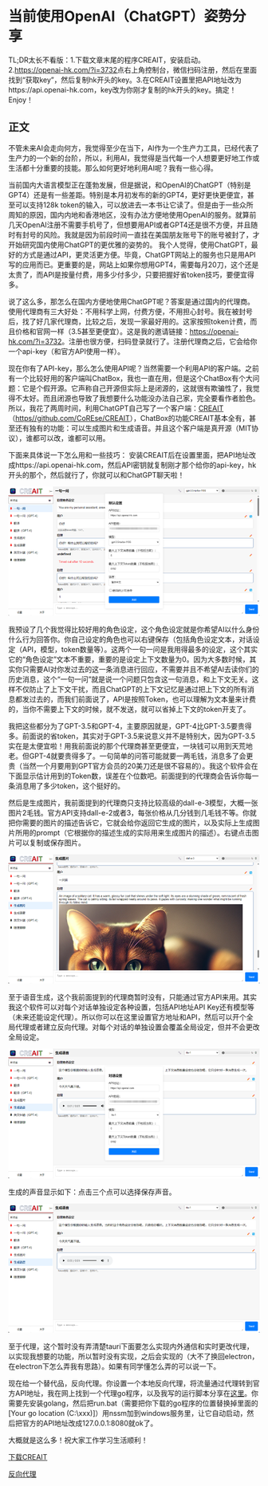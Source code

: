 # 当前使用OpenAI（ChatGPT）姿势分享
TL;DR太长不看版：1.下载文章末尾的程序CREAIT，安装启动。2.<a href="https://openai-hk.com/?i=3732">https://openai-hk.com/?i=3732</a>点右上角控制台，微信扫码注册，然后在里面找到“获取key”，然后复制hk开头的key。3.在CREAIT设置里把API地址改为https://api.openai-hk.com，key改为你刚才复制的hk开头的key。搞定！Enjoy！

## 正文
不管未来AI会走向何方，我觉得至少在当下，AI作为一个生产力工具，已经代表了生产力的一个新的台阶，所以，利用AI，我觉得是当代每一个人想要更好地工作或生活都十分重要的技能。那么如何更好地利用AI呢？我有一些心得。

当前国内大语言模型正在蓬勃发展，但是据说，和OpenAI的ChatGPT（特别是GPT4）还是有一些差距。特别是本月初发布的新的GPT4，更好更快更便宜，甚至可以支持128k token的输入，可以放进去一本书让它读了。但是由于一些众所周知的原因，国内内地和香港地区，没有办法方便地使用OpenAI的服务。就算前几天OpenAI注册不需要手机号了，但想要用API或者GPT4还是很不方便，并且随时有封号的风险。我就是因为前段时间一直挂在美国朋友账号下的账号被封了，才开始研究国内使用ChatGPT的更优雅的姿势的。
我个人觉得，使用ChatGPT，最好的方式是通过API，更灵活更方便。毕竟，ChatGPT网站上的服务也只是用API写的应用而已。更重要的是，网站上如果你想用GPT4，需要每月20刀，这个还是太贵了，而API是按量付费，用多少付多少，只要把握好省token技巧，要便宜得多。

说了这么多，那怎么在国内方便地使用ChatGPT呢？答案是通过国内的代理商。使用代理商有三大好处：不用科学上网，付费方便，不用担心封号。我在被封号后，找了好几家代理商，比较之后，发现一家最好用的。这家按照token计费，而且价格和官网一样（3.5甚至更便宜）。这是我的邀请链接：<a href="https://openai-hk.com/?i=3732">https://openai-hk.com/?i=3732</a>。注册也很方便，扫码登录就行了。注册代理商之后，它会给你一个api-key（和官方API使用一样）。

现在你有了API-key，那么怎么使用API呢？当然需要一个利用API的客户端。之前有一个比较好用的客户端叫ChatBox，我也一直在用，但是这个ChatBox有个大问题：它是个假开源。它声称自己开源但实际上是闭源的，这就很有欺骗性了，我觉得不太好。而且闭源也导致了我想要什么功能没办法自己家，完全要看作者脸色。所以，我花了两周时间，利用ChatGPT自己写了一个客户端：<a href="https://github.com/CoREse/CREAIT">CREAIT</a>（<a href="https://github.com/CoREse/CREAIT">https//github.com/CoREse/CREAIT</a>），ChatBox的功能CREAIT基本全有，甚至还有独有的功能：可以生成图片和生成语音。并且这个客户端是真开源（MIT协议），谁都可以改，谁都可以用。

下面来具体说一下怎么用和一些技巧：
安装CREAIT后在设置里面，把API地址改成https://api.openai-hk.com，然后API密钥就复制刚才那个给你的api-key，hk开头的那个，然后就行了，你就可以和ChatGPT聊天啦！

<img src="figure1.png">

我预设了几个我觉得比较好用的角色设定，这个角色设定就是你希望AI以什么身份什么行为回答你。你自己设定的角色也可以右键保存（包括角色设定文本，对话设定（API，模型，token数量等）。这两个一句一问是我用得最多的设定，这个其实它的“角色设定”文本不重要，重要的是设定上下文数量为0。因为大多数时候，其实你只需要AI对你发过去的这一条消息进行回应，不需要并且不希望AI去读你们的历史消息，这个“一句一问”就是说一个问题只包含这一句消息，和上下文无关。这样不仅防止了上下文干扰，而且ChatGPT的上下文记忆是通过把上下文的所有消息都发过去的，而我们前面说了，API是按照Token，也可以理解为文本量来计费的，当你不需要上下文的时候，就不发送，就可以省掉上下文的token开支了。

我把这些都分为了GPT-3.5和GPT-4，主要原因就是，GPT-4比GPT-3.5要贵得多。前面说的省token，其实对于GPT-3.5来说意义并不是特别大，因为GPT-3.5实在是太便宜啦！用我前面说的那个代理商甚至更便宜，一块钱可以用到天荒地老。但GPT-4就要贵得多了。一句简单的问答可能就要一两毛钱，消息多了会更贵（当然一个月要用到GPT官方会员的20美刀还是很不容易的）。我这个软件会在下面显示估计用到的Token数，误差在个位数吧。前面提到的代理商会告诉你每一条消息用了多少token，这个挺好的。

然后是生成图片，我前面提到的代理商只支持比较高级的dall-e-3模型，大概一张图片2毛钱。官方API支持dall-e-2或者3，每张价格从几分钱到几毛钱不等。你就把你需要的图片的描述告诉它，它就会给你返回它生成的图片，以及实际上生成图片所用的prompt（它根据你的描述生成的实际用来生成图片的描述）。右键点击图片可以复制或保存图片。

<img src="figure2.png">

至于语音生成，这个我前面提到的代理商暂时没有，只能通过官方API来用。其实我这个软件可以对每个对话单独设定各种设置，包括API地址API Key还有模型等（未来还能设定代理）。所以你可以在这里设置官方地址和API，然后可以开个全局代理或者建立反向代理。对每个对话的单独设置会覆盖全局设定，但并不会更改全局设定。

<img src="figure3.png">

生成的声音显示如下：点击三个点可以选择保存声音。

<img src="figure4.png">

至于代理，这个暂时没有弄清楚tauri下面要怎么实现内外通信和实时更改代理，以实现我想要的功能，所以暂时没有实现，之后会实现的（大不了换回electron，在electron下怎么弄我有思路）。如果有同学懂怎么弄的可以说一下。

现在给一个替代品，反向代理。你设置一个本地反向代理，将流量通过代理转到官方API地址，我在网上找到一个代理go程序，以及我写的运行脚本分享在<a href="reverseproxy">这里</a>。你需要先安装golang，然后把run.bat（需要把你下载的go程序的位置替换掉里面的[Your go location (C:\xxx)]）用nssm加到windows服务里，让它自动启动，然后把官方的API地址改成127.0.0.1:8080就ok了。

大概就是这么多！祝大家工作学习生活顺利！

<a href="https://github.com/CoREse/CREAIT/releases/latest">下载CREAIT</a>

<a href="https://github.com/CoREse/CREAIT/tree/master/docs/reverseproxy">反向代理</a>

